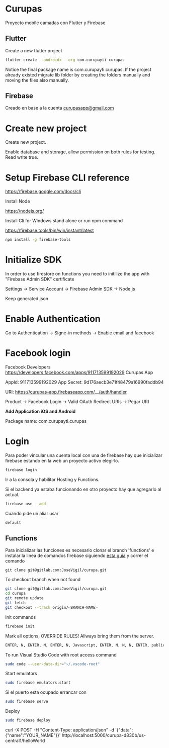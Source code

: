# Curupas

Proyecto mobile camadas con Flutter y Firebase

## Flutter

Create a new flutter project

```sh
flutter create --androidx --org com.curupayti curupas
```

Notice the final package name is com.curupayti.curupas. If the project already existed migrate lib folder by creating the folders manually and moving the files also manually. 

## Firebase 

Creado en base a la cuenta curupasapp@gmail.com

# Create new project

Create new project.

Enable database and storage, allow permission on both rules for testing. Read write true.

# Setup Firebase CLI reference

https://firebase.google.com/docs/cli

Install Node

https://nodejs.org/

Install Cli for Windows stand alone or run npm command

https://firebase.tools/bin/win/instant/latest

```sh
npm install -g firebase-tools
```

# Initialize SDK

In order to use firestore on functions you need to initilize the app with "Firebase Admin SDK" certificate 

Settings -> Service Account -> Firebase Admin SDK -> Node.js

Keep generated json

# Enable Authentication

Go to Authentication -> Signe-in methods -> Enable email and facebook

# Facebook login

Facebook Developers https://developers.facebook.com/apps/911713599192029 Curupas App

AppId: 911713599192029 
App Secret: 9d176aecb3e71f48479a16990faddb94

URI: https://curupas-app.firebaseapp.com/__/auth/handler

Product -> Facebook Login -> Valid OAuth Redirect URIs -> Pegar URI

**Add Application iOS and Android**

Package name: com.curupayti.curupas

# Login

Para poder vincular una cuenta local con una de firebase hay que inicializar firebase estando en la web un proyecto activo elegirlo. 

```sh
firebase login
```

Ir a la consola y habilitar Hosting y Functions.

Si el backend ya estaba funcionando en otro proyecto hay que agregarlo al actual.

```sh
firebase use --add
```

Cuando pide un aliar usar

```sh
default
```

## Functions

Para inicializar las funciones es necesario clonar el branch 'functions' e instalar la linea de comandos firebase siguiendo [esta guia](https://firebase.google.com/docs/functions/local-emulator) y correr el comando

```
git clone git@gitlab.com:JoseVigil/curupa.git
```

To checkout branch when not found

```sh
git clone git@gitlab.com:JoseVigil/curupa.git
cd curupa
git remote update
git fetch 
git checkout --track origin/<BRANCH-NAME>
```

Init commands

```sh
firebase init
```

Mark all options, OVERRIDE RULES! Allways bring them from the server.

```sh
ENTER, N, ENTER, N, ENTER, N, Javascript, ENTER, N, N, N, ENTER, public, ENTER, N, N, ENTER
```

To run Visual Studio Code with root access command

```sh
sudo code --user-data-dir="~/.vscode-root"
```

Start emulators

```sh
sudo firebase emulators:start

```
Si el puerto esta ocupado errancar con

```sh
sudo firebase serve
```

Deploy

```sh
sudo firebase deploy
```

curl -X POST -H "Content-Type: application/json"  -d '{"data":{"name":"YOUR_NAME"}}'  http://localhost:5000/curupa-d830b/us-central1/helloWorld





